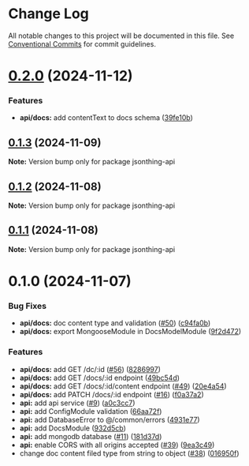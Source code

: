 # Change Log

All notable changes to this project will be documented in this file.
See [Conventional Commits](https://conventionalcommits.org) for commit guidelines.

# [0.2.0](https://github.com/lharti/jsonthing/compare/jsonthing-api@0.1.3...jsonthing-api@0.2.0) (2024-11-12)


### Features

* **api/docs:** add contentText to docs schema ([39fe10b](https://github.com/lharti/jsonthing/commit/39fe10b8ee4682d7eea6b347df5c7ad5bbab5145))





## [0.1.3](https://github.com/lharti/jsonthing/compare/jsonthing-api@0.1.2...jsonthing-api@0.1.3) (2024-11-09)

**Note:** Version bump only for package jsonthing-api





## [0.1.2](https://github.com/lharti/jsonthing/compare/jsonthing-api@0.1.1...jsonthing-api@0.1.2) (2024-11-08)

**Note:** Version bump only for package jsonthing-api





## [0.1.1](https://github.com/lharti/jsonthing/compare/jsonthing-api@0.1.0...jsonthing-api@0.1.1) (2024-11-08)

**Note:** Version bump only for package jsonthing-api





# 0.1.0 (2024-11-07)


### Bug Fixes

* **api/docs:** doc content type and validation ([#50](https://github.com/lharti/jsonthing/issues/50)) ([c94fa0b](https://github.com/lharti/jsonthing/commit/c94fa0b5a196e3d6f31747f0168530182c688505))
* **api/docs:** export MongooseModule in DocsModelModule ([9f2d472](https://github.com/lharti/jsonthing/commit/9f2d4723c4292340fc3ba28589b4e09611e58ecc))


### Features

* **api/docs:** add GET /dc/:id ([#56](https://github.com/lharti/jsonthing/issues/56)) ([8286997](https://github.com/lharti/jsonthing/commit/8286997a6baa42b6d75fbd0c4ba654717a6635ec))
* **api/docs:** add GET /docs/:id endpoint ([49bc54d](https://github.com/lharti/jsonthing/commit/49bc54d50d7b010f61a773254b446ea9a8e90754))
* **api/docs:** add GET /docs/:id/content endpoint ([#49](https://github.com/lharti/jsonthing/issues/49)) ([20e4a54](https://github.com/lharti/jsonthing/commit/20e4a54eff0bc0ef280f717806158d8f729879ba))
* **api/docs:** add PATCH /docs/:id endpoint ([#16](https://github.com/lharti/jsonthing/issues/16)) ([f0a37a2](https://github.com/lharti/jsonthing/commit/f0a37a23c858913d0a5b908838696f44615436fe))
* **api:** add api service ([#9](https://github.com/lharti/jsonthing/issues/9)) ([a0c3cc7](https://github.com/lharti/jsonthing/commit/a0c3cc7b3639a3f8939ecad8c7e4726aa15ff815))
* **api:** add ConfigModule validation ([66aa72f](https://github.com/lharti/jsonthing/commit/66aa72f6acfdbee89cc1a4d29eea2a3a9a928949))
* **api:** add DatabaseError to @/common/errors ([4931e77](https://github.com/lharti/jsonthing/commit/4931e778473f8bdae0c9ce1401c9e0e8361c93b1))
* **api:** add DocsModule ([932d5cb](https://github.com/lharti/jsonthing/commit/932d5cb30c2cf72f657879935b2a0f0a219f5840))
* **api:** add mongodb database ([#11](https://github.com/lharti/jsonthing/issues/11)) ([181d37d](https://github.com/lharti/jsonthing/commit/181d37dae1bf683f8789d5d2b1077af37ceb1b1d))
* **api:** enable CORS with all origins accepted ([#39](https://github.com/lharti/jsonthing/issues/39)) ([9ea3c49](https://github.com/lharti/jsonthing/commit/9ea3c49cd7034017e4cf36231b63a53941a79f4d))
* change doc content filed type from string to object ([#38](https://github.com/lharti/jsonthing/issues/38)) ([016950f](https://github.com/lharti/jsonthing/commit/016950f2cbc0e36bfc574301127ce68aba51b69f))
